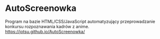 # AutoScreenowka
Program na bazie HTML/CSS/JavaScript automatyzujący przeprowadzanie konkursu rozpoznawania kadrów z anime.
https://jotsu.github.io/AutoScreenowka/

